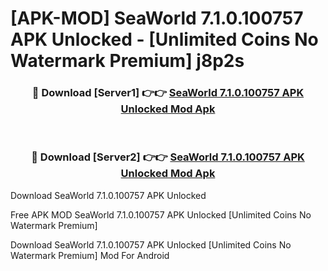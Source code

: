 # [APK-MOD] SeaWorld 7.1.0.100757 APK Unlocked - [Unlimited Coins No Watermark Premium] j8p2s



<div align="center">
<h3>🔴 Download [Server1] 👉👉 <a href="https://momento.my/?title=SeaWorld_7.1.0.100757_APK_Unlocked">SeaWorld 7.1.0.100757 APK Unlocked Mod Apk</a></h3><br>

<h3>🔴 Download [Server2] 👉👉 <a href="https://momento.my/?title=SeaWorld_7.1.0.100757_APK_Unlocked">SeaWorld 7.1.0.100757 APK Unlocked Mod Apk</a></h3>
</div>



Download SeaWorld 7.1.0.100757 APK Unlocked 

Free APK MOD SeaWorld 7.1.0.100757 APK Unlocked [Unlimited Coins No Watermark Premium]

Download SeaWorld 7.1.0.100757 APK Unlocked [Unlimited Coins No Watermark Premium] Mod For Android
